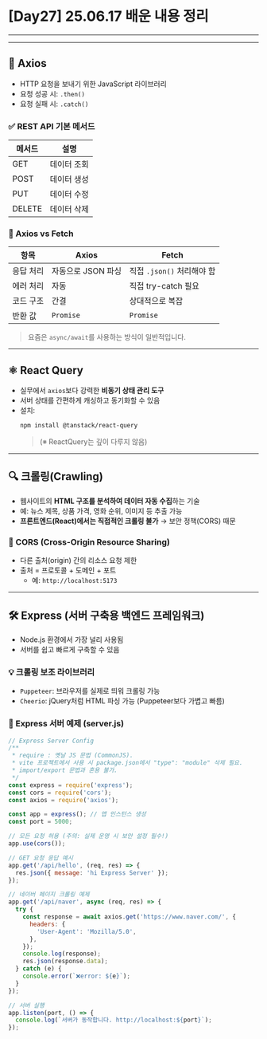 # [Day27] 25.06.17 배운 내용 정리

---

---

## 📡 Axios

- HTTP 요청을 보내기 위한 JavaScript 라이브러리
- 요청 성공 시: `.then()`
- 요청 실패 시: `.catch()`

### ✅ REST API 기본 메서드

| 메서드 | 설명        |
| ------ | ----------- |
| GET    | 데이터 조회 |
| POST   | 데이터 생성 |
| PUT    | 데이터 수정 |
| DELETE | 데이터 삭제 |

### 🔁 Axios vs Fetch

| 항목      | Axios              | Fetch                      |
| --------- | ------------------ | -------------------------- |
| 응답 처리 | 자동으로 JSON 파싱 | 직접 `.json()` 처리해야 함 |
| 에러 처리 | 자동               | 직접 try-catch 필요        |
| 코드 구조 | 간결               | 상대적으로 복잡            |
| 반환 값   | `Promise`          | `Promise`                  |

> 요즘은 `async/await`를 사용하는 방식이 일반적입니다.

---

## ⚛️ React Query

- 실무에서 `axios`보다 강력한 **비동기 상태 관리 도구**
- 서버 상태를 간편하게 캐싱하고 동기화할 수 있음
- 설치:
  ```bash
  npm install @tanstack/react-query
  ```
  > (※ ReactQuery는 깊이 다루지 않음)

---

## 🔍 크롤링(Crawling)

- 웹사이트의 **HTML 구조를 분석하여 데이터 자동 수집**하는 기술
- 예: 뉴스 제목, 상품 가격, 영화 순위, 이미지 등 추출 가능
- **프론트엔드(React)에서는 직접적인 크롤링 불가** → 보안 정책(CORS) 때문

### 📛 CORS (Cross-Origin Resource Sharing)

- 다른 출처(origin) 간의 리소스 요청 제한
- 출처 = 프로토콜 + 도메인 + 포트
  - 예: `http://localhost:5173`

---

## 🛠️ Express (서버 구축용 백엔드 프레임워크)

- Node.js 환경에서 가장 널리 사용됨
- 서버를 쉽고 빠르게 구축할 수 있음

### 💡 크롤링 보조 라이브러리

- `Puppeteer`: 브라우저를 실제로 띄워 크롤링 가능
- `Cheerio`: jQuery처럼 HTML 파싱 가능 (Puppeteer보다 가볍고 빠름)

### 🧾 Express 서버 예제 (server.js)

```js
// Express Server Config
/**
 * require : 옛날 JS 문법 (CommonJS).
 * vite 프로젝트에서 사용 시 package.json에서 "type": "module" 삭제 필요.
 * import/export 문법과 혼용 불가.
 */
const express = require('express');
const cors = require('cors');
const axios = require('axios');

const app = express(); // 앱 인스턴스 생성
const port = 5000;

// 모든 요청 허용 (주의: 실제 운영 시 보안 설정 필수!)
app.use(cors());

// GET 요청 응답 예시
app.get('/api/hello', (req, res) => {
  res.json({ message: 'hi Express Server' });
});

// 네이버 페이지 크롤링 예제
app.get('/api/naver', async (req, res) => {
  try {
    const response = await axios.get('https://www.naver.com/', {
      headers: {
        'User-Agent': 'Mozilla/5.0',
      },
    });
    console.log(response);
    res.json(response.data);
  } catch (e) {
    console.error(`❌error: ${e}`);
  }
});

// 서버 실행
app.listen(port, () => {
  console.log(`서버가 동작합니다. http://localhost:${port}`);
});
```
